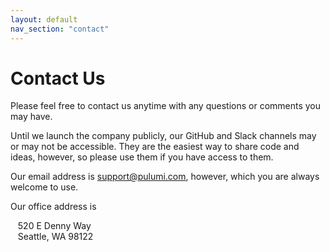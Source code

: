 ```yaml
---
layout: default
nav_section: "contact"
---
```


<h1 class="title f1">Contact Us</h1>

Please feel free to contact us anytime with any questions or comments you may have.

Until we launch the company publicly, our GitHub and Slack channels may or may not be accessible.  They are the
easiest way to share code and ideas, however, so please use them if you have access to them.

Our email address is [support@pulumi.com](mailto:support@pulumi.com), however, which you are always welcome to use.

Our office address is

&nbsp;&nbsp;&nbsp;520 E Denny Way<br>&nbsp;&nbsp;&nbsp;Seattle, WA 98122

